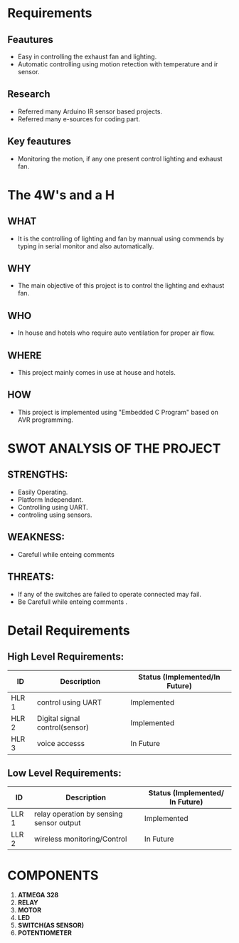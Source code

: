 # Requirements

##  Feautures
  * Easy in controlling the exhaust  fan and lighting.
  * Automatic controlling using motion retection with temperature and ir sensor.

## Research
  * Referred many Arduino IR sensor based projects.
  * Referred many e-sources for coding part.
       
##  Key feautures
  * Monitoring the motion, if any one present control lighting and exhaust fan.

# The 4W's and a H 

## WHAT
  * It is the controlling of lighting and fan by mannual using commends by typing in serial monitor and also automatically.
## WHY
  * The main objective of this project is to control the lighting and exhaust fan.
## WHO
  * In house and hotels who require auto ventilation for proper air flow.
## WHERE
  * This project mainly comes in use at house and hotels.
## HOW
  * This project is implemented using "Embedded C Program" based on AVR programming.

# SWOT ANALYSIS OF THE PROJECT
 ## STRENGTHS:
   * Easily Operating.
   * Platform Independant.
   * Controlling using UART.
   * controling using sensors.
 ## WEAKNESS:
   * Carefull while enteing  comments 
 ## THREATS:
   * If any of the switches are failed to operate connected may fail.
   * Be Carefull while enteing  comments .
 
# Detail Requirements

## High Level Requirements:

|  ID   | Description | Status (Implemented/In Future) |
| ----- | ----------- | ------------------------------ |
| HLR 1 |   control using UART   |  Implemented  |
| HLR 2 |   Digital signal control(sensor)   | Implemented |
| HLR 3 |  voice accesss  | In Future |

## Low Level Requirements:

|  ID   | Description | Status (Implemented/ In Future) |
| ----- | ----------- | ------------------------------- |
| LLR 1 |     relay operation by sensing sensor output|  Implemented  |
| LLR 2 |   wireless monitoring/Control     | In Future |

# COMPONENTS

1. **ATMEGA 328**
2. **RELAY**
3. **MOTOR**
4. **LED**
5. **SWITCH(AS SENSOR)**
6. **POTENTIOMETER**
